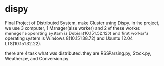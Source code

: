 dispy
=====

Final Project of Distributed System, make Cluster using Dispy. in the project, we use 3 computer, 1 Manager(alse worker) and 2 of these worker.
manager's operating system is Debian(10.151.32.123) and first worker's operating system is Windows 8(10.151.38.72) and Ubuntu 12.04 LTS(10.151.32.22).

there are 4 task what was distributed. they are RSSParsing.py, Stock.py, Weather.py, and Conversion.py
